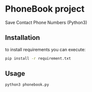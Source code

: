 # PhoneBook project

Save Contact Phone Numbers (Python3)

## Installation

to install requirements you can execute:

```bash
pip install -r requirement.txt
```

## Usage

```
python3 phonebook.py
```